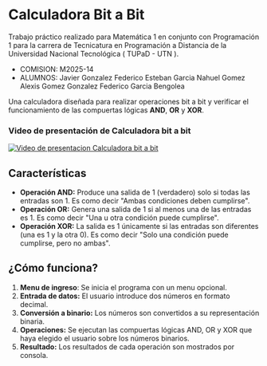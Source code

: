 # Calculadora Bit a Bit

Trabajo práctico realizado para Matemática 1 en conjunto con Programación 1 para la carrera de Tecnicatura en Programación a Distancia de la Universidad Nacional Tecnológica ( TUPaD - UTN ).

- COMISION: M2025-14
- ALUMNOS:
    Javier Gonzalez
    Federico Esteban Garcia
    Nahuel Gomez
    Alexis Gomez Gonzalez
    Federico Garcia Bengolea

Una calculadora diseñada para realizar operaciones bit a bit y verificar el funcionamiento de las compuertas lógicas **AND**, **OR** y **XOR**.

### Video de presentación de Calculadora bit a bit
[![Video de presentacion Calculadora bit a bit](https://img.youtube.com/vi/Ss4Pq-CmqXg/0.jpg)](https://www.youtube.com/watch?v=Ss4Pq-CmqXg) 

## Características

- **Operación AND:** Produce una salida de 1 (verdadero) solo si todas las entradas son 1. 
Es como decir "Ambas condiciones deben cumplirse".
- **Operación OR:** Genera una salida de 1 si al menos una de las entradas es 1. 
Es como decir "Una u otra condición puede cumplirse".
- **Operación XOR:** La salida es 1 únicamente si las entradas son diferentes (una es 1 y la otra 0). 
Es como decir "Solo una condición puede cumplirse, pero no ambas".

## ¿Cómo funciona?

1. **Menu de ingreso**: Se inicia el programa con un menu opcional.
2. **Entrada de datos:** El usuario introduce dos números en formato decimal.
3. **Conversión a binario:** Los números son convertidos a su representación binaria.
4. **Operaciones:** Se ejecutan las compuertas lógicas AND, OR y XOR que haya elegido el usuario sobre los números binarios.
5. **Resultado:** Los resultados de cada operación son mostrados por consola.

